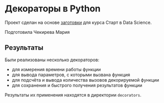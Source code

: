 # Декораторы в Python

Проект сделан на основе [заготовки](https://colab.research.google.com/drive/1-UyCnEGDaDE03y4YL50oDCVoP3KU7TUs) для курса Старт в Data Science.

Подготовила Чекирева Мария

## Результаты

Были реализованы несколько декораторов:
- для измерения времени работы функции
- для вывода параметров, с которыми вызвана функция
- для подсчёта и вывода количества вызовов декорируемой функции
- для сохранения и быстрого получения результатов функции

Результаты их применения находятся в директории `decorators`.
